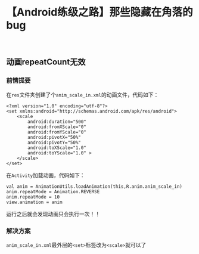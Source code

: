 # 【Android练级之路】那些隐藏在角落的bug

<br>

## 动画repeatCount无效
### 前情提要
在`res`文件夹创建了个`anim_scale_in.xml`的动画文件，代码如下：
```
<?xml version="1.0" encoding="utf-8"?>
<set xmlns:android="http://schemas.android.com/apk/res/android">
	<scale
		android:duration="500"
		android:fromXScale="0"
		android:fromYScale="0"
		android:pivotX="50%"
		android:pivotY="50%"
		android:toXScale="1.0"
		android:toYScale="1.0" >
	</scale>
</set>
```
在`Activity`加载动画，代码如下：
```
val anim = AnimationUtils.loadAnimation(this,R.anim.anim_scale_in)
anim.repeatMode = Animation.REVERSE
anim.repeatMode = 10
view.animation = anim
```
运行之后就会发现动画只会执行一次！！
### 解决方案
`anim_scale_in.xml`最外层的`<set>`标签改为`<scale>`就可以了
